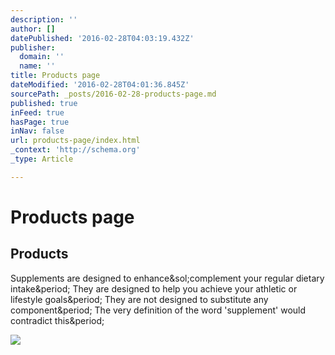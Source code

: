 ```yaml
---
description: ''
author: []
datePublished: '2016-02-28T04:03:19.432Z'
publisher:
  domain: ''
  name: ''
title: Products page
dateModified: '2016-02-28T04:01:36.845Z'
sourcePath: _posts/2016-02-28-products-page.md
published: true
inFeed: true
hasPage: true
inNav: false
url: products-page/index.html
_context: 'http://schema.org'
_type: Article

---
```

# Products page

<article style=""><h1>Products</h1><p>Supplements are designed to enhance&amp;sol;complement your regular dietary intake&amp;period; They are designed to help you achieve your athletic or lifestyle goals&amp;period; They are not designed to substitute any component&amp;period; The very definition of the word 'supplement' would contradict this&amp;period;</p><img src="http://static1.squarespace.com/static/54d80228e4b05b17981ab831/t/55f54afbe4b0456f039b2fbb/1442138932099/" /></article>